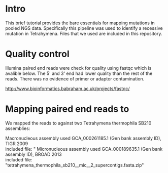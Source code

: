 # Intro

This brief tutorial provides the bare essentials for mapping mutations in pooled NGS data. 
Specifically this pipeline was used to identify a recessive mutation in Tetrahymena.  Files 
that we used are included in this repository.

# Quality control

Illumina paired end reads were check for quality using fastqc which is avalible below.  The 5' 
and 3' end had lower quality than the rest of the reads.  There was no evidence of primer or adaptor 
contamination. 


   http://www.bioinformatics.babraham.ac.uk/projects/fastqc/

# Mapping paired end reads to 

We mapped the reads to against two Tetrahymena thermophila SB210 assemblies:

 Macronucleous assembly used GCA_000261185.1 (Gen bank assembly ID), TIGR 2009  
   included file: "
 Micronucleous assembly used GCA_000189635.1 (Gen bank assembly ID), BROAD 2013  
   included file: "tetrahymena_thermophila_sb210__mic__2_supercontigs.fasta.zip"
